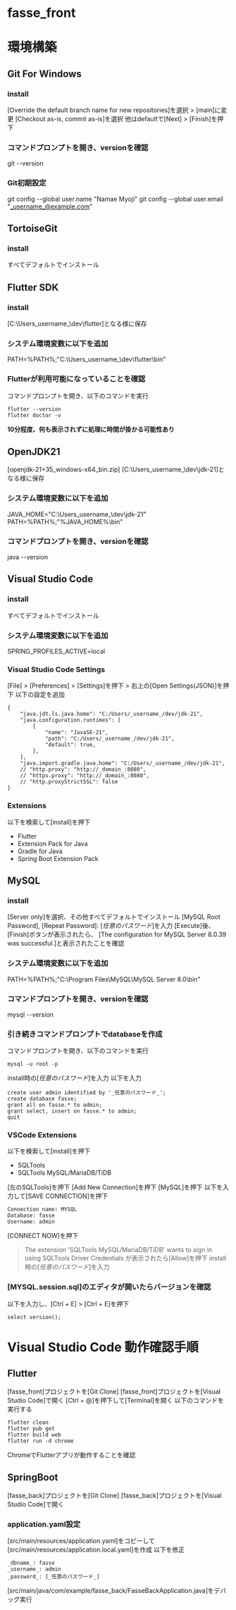 # fasse_front

# 環境構築
## Git For Windows
### install
[Override the default branch name for new repositories]を選択 > [main]に変更
[Checkout as-is, commit as-is]を選択
他はdefaultで[Next] > [Finish]を押下


### コマンドプロンプトを開き、versionを確認
git --version


### Git初期設定
git config --global user.name "Namae Myoji"
git config --global user.email "_username_@example.com"



## TortoiseGit
### install
すべてデフォルトでインストール



## Flutter SDK
### install
[C:\Users\_username_\dev\flutter\]となる様に保存


### システム環境変数に以下を追加
PATH=%PATH%;"C:\Users\_username_\dev\flutter\bin"


### Flutterが利用可能になっていることを確認
コマンドプロンプトを開き、以下のコマンドを実行
```
flutter --version
flutter doctor -v
```
**10分程度、何も表示されずに処理に時間が掛かる可能性あり**



## OpenJDK21
[openjdk-21+35_windows-x64_bin.zip]
[C:\Users\_username_\dev\jdk-21\]となる様に保存


### システム環境変数に以下を追加
JAVA_HOME="C:\Users\_username_\dev\jdk-21"
PATH=%PATH%;"%JAVA_HOME%\bin"


### コマンドプロンプトを開き、versionを確認
java --version



## Visual Studio Code
### install
すべてデフォルトでインストール


### システム環境変数に以下を追加
SPRING_PROFILES_ACTIVE=local


### Visual Studio Code Settings
[File] > [Preferences] > [Settings]を押下 > 右上の[Open Settings(JSON)]を押下
以下の設定を追加
```
{
    "java.jdt.ls.java.home": "C:/Users/_username_/dev/jdk-21",
    "java.configuration.runtimes": [
        {
            "name": "JavaSE-21",
            "path": "C:/Users/_username_/dev/jdk-21",
            "default": true,
        },
    ],
    "java.import.gradle.java.home": "C:/Users/_username_/dev/jdk-21",
    // "http.proxy": "http://_domain_:8080",
    // "https.proxy": "http://_domain_:8080",
    // "http.proxyStrictSSL": false
}
```


### Extensions
以下を検索して[install]を押下
- Flutter
- Extension Pack for Java
- Gradle for Java
- Spring Boot Extension Pack



## MySQL
### install
[Server only]を選択、その他すべてデフォルトでインストール
[MySQL Root Password], [Repeat Password]: [_任意のパスワード_]を入力
[Execute]後、[Finish]ボタンが表示されたら、
[The configuration for MySQL Server 8.0.39 was successful.]と表示されたことを確認


### システム環境変数に以下を追加
PATH=%PATH%;"C:\Program Files\MySQL\MySQL Server 8.0\bin"


### コマンドプロンプトを開き、versionを確認
mysql --version


### 引き続きコマンドプロンプトでdatabaseを作成
コマンドプロンプトを開き、以下のコマンドを実行
```
mysql -u root -p
```

install時の[_任意のパスワード_]を入力
以下を入力

```
create user admin identified by '_任意のパスワード_';
create database fasse;
grant all on fasse.* to admin;
grant select, insert on fasse.* to admin;
quit
```


### VSCode Extensions
以下を検索して[install]を押下
- SQLTools
- SQLTools MySQL/MariaDB/TiDB

[左のSQLTools]を押下
[Add New Connection]を押下
[MySQL]を押下
以下を入力して[SAVE CONNECTION]を押下
```
Connection name: MYSQL
Database: fasse
Username: admin
```
[CONNECT NOW]を押下
> The extension 'SQLTools MySQL/MariaDB/TiDB' wants to sign in using SQLTools Driver Credentials
が表示されたら[Allow]を押下
install時の[_任意のパスワード_]を入力


### [MYSQL.session.sql]のエディタが開いたらバージョンを確認
以下を入力し、[Ctrl + E] > [Ctrl + E]を押下
```
select version();
```






# Visual Studio Code 動作確認手順
## Flutter
[fasse_front]プロジェクトを[Git Clone]
[fasse_front]プロジェクトを[Visual Studio Code]で開く
[Ctrl + @]を押下して[Terminal]を開く
以下のコマンドを実行する
```
flutter clean
flutter pub get
flutter build web
flutter run -d chrome
```

ChromeでFlutterアプリが動作することを確認



## SpringBoot
[fasse_back]プロジェクトを[Git Clone]
[fasse_back]プロジェクトを[Visual Studio Code]で開く


### application.yaml設定
[src/main/resources/application.yaml]をコピーして[src/main/resources/application.local.yaml]を作成
以下を修正
```
_dbname_: fasse
_username_: admin
_password_: [_任意のパスワード_]
```

[src/main/java/com/example/fasse_back/FasseBackApplication.java]をデバッグ実行
